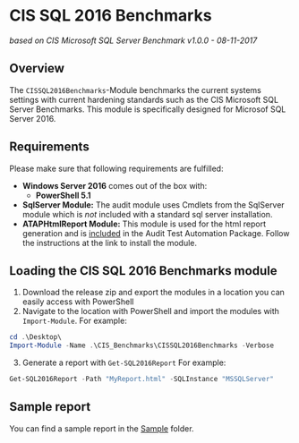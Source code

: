 # CIS SQL 2016 Benchmarks

_based on CIS Microsoft SQL Server Benchmark v1.0.0 - 08-11-2017_

## Overview

The `CISSQL2016Benchmarks`-Module benchmarks the current systems settings with current hardening standards such as the CIS Microsoft SQL Server Benchmarks. This module is specifically designed for Microsof SQL Server 2016.

## Requirements

Please make sure that following requirements are fulfilled:

* **Windows Server 2016** comes out of the box with:
    * **PowerShell 5.1**
* **SqlServer Module:** The audit module uses Cmdlets from the SqlServer module which is *not* included with a standard sql server installation.
* **ATAPHtmlReport Module:** This module is used for the html report generation and is [included](../ATAPHtmlReport) in the Audit Test Automation Package. Follow the instructions at the link to install the module.

## Loading the CIS SQL 2016 Benchmarks module

1. Download the release zip and export the modules in a location you can easily access with PowerShell
2. Navigate to the location with PowerShell and import the modules with `Import-Module`. For example:
```Powershell
cd .\Desktop\
Import-Module -Name .\CIS_Benchmarks\CISSQL2016Benchmarks -Verbose
```
3. Generate a report with `Get-SQL2016Report` For example:
```PowerShell
Get-SQL2016Report -Path "MyReport.html" -SQLInstance "MSSQLServer"
```

## Sample report

You can find a sample report in the [Sample](Sample) folder.
